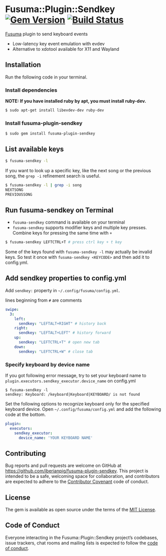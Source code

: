 # Fusuma::Plugin::Sendkey [![Gem Version](https://badge.fury.io/rb/fusuma-plugin-sendkey.svg)](https://badge.fury.io/rb/fusuma-plugin-sendkey) [![Build Status](https://travis-ci.com/iberianpig/fusuma-plugin-sendkey.svg?branch=master)](https://travis-ci.com/iberianpig/fusuma-plugin-sendkey)

[Fusuma](https://github.com/iberianpig/fusuma) plugin to send keyboard events

* Low-latency key event emulation with evdev
* Alternative to xdotool available for X11 and Wayland

## Installation

Run the following code in your terminal.

### Install dependencies

**NOTE: If you have installed ruby by apt, you must install ruby-dev.**
```sh
$ sudo apt-get install libevdev-dev ruby-dev
```

### Install fusuma-plugin-sendkey

```sh
$ sudo gem install fusuma-plugin-sendkey
```


## List available keys

```sh
$ fusuma-sendkey -l
```
If you want to look up a specific key, like the next song or the previous song, the `grep -i` refinement search is useful.

```sh
$ fusuma-sendkey -l | grep -i song
NEXTSONG
PREVIOUSSONG
```

## Run fusuma-sendkey on Terminal

* `fusuma-sendkey` command is available on your terminal
* `fusuma-sendkey` supports modifier keys and multiple key presses.
Combine keys for pressing the same time with `+` 


```sh
$ fusuma-sendkey LEFTCTRL+T # press ctrl key + t key
```

Some of the keys found with `fusuma-sendkey -l` may actually be invalid keys.
So test it once with `fusuma-sendkey <KEYCODE>` and then add it to config.yml.


## Add sendkey properties to config.yml

Add `sendkey:` property in `~/.config/fusuma/config.yml`.

lines beginning from `#` are comments

```yaml
swipe:
  3:
    left:
      sendkey: "LEFTALT+RIGHT" # history back
    right:
      sendkey: "LEFTALT+LEFT" # history forward
    up:
      sendkey: "LEFTCTRL+T" # open new tab
    down:
      sendkey: "LEFTCTRL+W" # close tab
```


### Specify keyboard by device name

If you got following error message, try to set your keyboard name to `plugin.executors.sendkey_executor.device_name` on config.yml

```shell
$ fusuma-sendkey -l
sendkey: Keyboard: /keyboard|Keyboard|KEYBOARD/ is not found
```

Set the following options to recognize keyboard only for the specified keyboard device.
Open `~/.config/fusuma/config.yml` and add the following code at the bottom.

```yaml
plugin:
  executors:
    sendkey_executor:
      device_name: 'YOUR KEYBOARD NAME'
```

## Contributing

Bug reports and pull requests are welcome on GitHub at https://github.com/iberianpig/fusuma-plugin-sendkey. This project is intended to be a safe, welcoming space for collaboration, and contributors are expected to adhere to the [Contributor Covenant](http://contributor-covenant.org) code of conduct.

## License

The gem is available as open source under the terms of the [MIT License](https://opensource.org/licenses/MIT).

## Code of Conduct

Everyone interacting in the Fusuma::Plugin::Sendkey project’s codebases, issue trackers, chat rooms and mailing lists is expected to follow the [code of conduct](https://github.com/iberianpig/fusuma-plugin-sendkey/blob/master/CODE_OF_CONDUCT.md).
